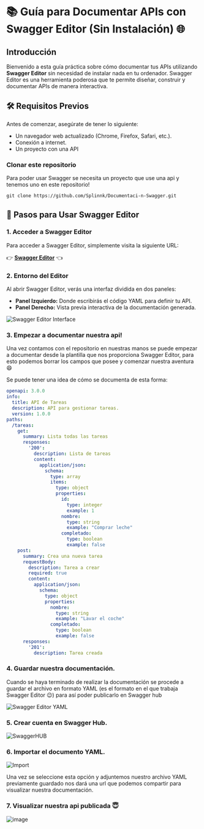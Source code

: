 # 📚 Guía para Documentar APIs con Swagger Editor (Sin Instalación) 🌐

## Introducción

Bienvenido a esta guía práctica sobre cómo documentar tus APIs utilizando **Swagger Editor** sin necesidad de instalar nada en tu ordenador. Swagger Editor es una herramienta poderosa que te permite diseñar, construir y documentar APIs de manera interactiva. 

## 🛠️ Requisitos Previos

Antes de comenzar, asegúrate de tener lo siguiente:
- Un navegador web actualizado (Chrome, Firefox, Safari, etc.).
- Conexión a internet.
- Un proyecto con una API

### Clonar este repositorio
Para poder usar Swagger se necesita un proyecto que use una api y tenemos uno en este repositorio!
```
git clone https://github.com/Splinnk/Documentaci-n-Swagger.git
```
## 🚀 Pasos para Usar Swagger Editor

### 1. Acceder a Swagger Editor

Para acceder a Swagger Editor, simplemente visita la siguiente URL: 

👉 [**Swagger Editor**](https://editor.swagger.io/) 👈

### 2. Entorno del Editor

Al abrir Swagger Editor, verás una interfaz dividida en dos paneles:
- **Panel Izquierdo:** Donde escribirás el código YAML para definir tu API.
- **Panel Derecho:** Vista previa interactiva de la documentación generada.

![Swagger Editor Interface](https://th.bing.com/th/id/OIP.qOlAAXhUzRU_xj0KOv74jgHaEo?rs=1&pid=ImgDetMain)

### 3. Empezar a documentar nuestra api!
Una vez contamos con el repositorio en nuestras manos se puede empezar a documentar desde la plantilla que nos proporciona Swagger Editor, para esto podemos borrar los campos que posee y comenzar nuestra aventura 	😄

Se puede tener una idea de cómo se documenta de esta forma:

````yaml
openapi: 3.0.0
info:
  title: API de Tareas
  description: API para gestionar tareas.
  version: 1.0.0
paths:
  /tareas:
    get:
      summary: Lista todas las tareas
      responses:
        '200':
          description: Lista de tareas
          content:
            application/json:
              schema:
                type: array
                items:
                  type: object
                  properties:
                    id:
                      type: integer
                      example: 1
                    nombre:
                      type: string
                      example: "Comprar leche"
                    completado:
                      type: boolean
                      example: false
    post:
      summary: Crea una nueva tarea
      requestBody:
        description: Tarea a crear
        required: true
        content:
          application/json:
            schema:
              type: object
              properties:
                nombre:
                  type: string
                  example: "Lavar el coche"
                completado:
                  type: boolean
                  example: false
      responses:
        '201':
          description: Tarea creada
````

### 4. Guardar nuestra documentación.
Cuando se haya terminado de realizar la documentación se procede a guardar el archivo en formato YAML (es el formato en el que trabaja Swagger Editor 😉)  para así poder publicarlo en Swagger hub

![Swagger Editor YAML](https://i.ibb.co/D809C7H/guardar-YAML.png)

### 5. Crear cuenta en Swagger Hub.

![SwaggerHUB](https://i.ibb.co/9Ts3VBf/CrearACC.png)

### 6. Importar el documento YAML.

![Import](https://i.ibb.co/BKwkz1V/Import-YAML.png)

Una vez se seleccione esta opción y adjuntemos nuestro archivo YAML previamente guardado nos dará una url que podemos compartir para visualizar nuestra documentación.

### 7. Visualizar nuestra api publicada 😇

![image](https://github.com/Splinnk/QueCarajo/assets/114356147/5e1b91d8-2463-4bea-b5c3-b554343dd825)



